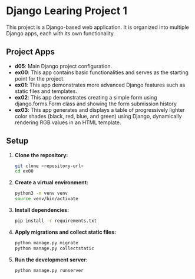 # Django Learing Project 1

This project is a Django-based web application. It is organized into multiple Django apps, each with its own functionality.

## Project Apps

- **d05**: Main Django project configuration.
- **ex00**: This app contains basic functionalities and serves as the starting point for the project.
- **ex01**: This app demonstrates more advanced Django features such as static files and templates.
- **ex02**: This app demonstrates creating a simple form using django.forms.Form class and showing the form submission history
- **ex03**: This app generates and displays a table of progressively lighter color shades (black, red, blue, and green) using Django, dynamically rendering RGB values in an HTML template.


## Setup

1. **Clone the repository:**

    ```sh
    git clone <repository-url>
    cd ex00
    ```

2. **Create a virtual environment:**

    ```sh
    python3 -m venv venv
    source venv/bin/activate
    ```

3. **Install dependencies:**

    ```sh
    pip install -r requirements.txt
    ```

4. **Apply migrations and collect static files:**

    ```sh
    python manage.py migrate
	python manage.py collectstatic
    ```

5. **Run the development server:**

    ```sh
    python manage.py runserver
    ```


